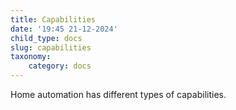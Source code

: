 ```yaml
---
title: Capabilities
date: '19:45 21-12-2024'
child_type: docs
slug: capabilities
taxonomy:
    category: docs
---
```


Home automation has different types of capabilities.